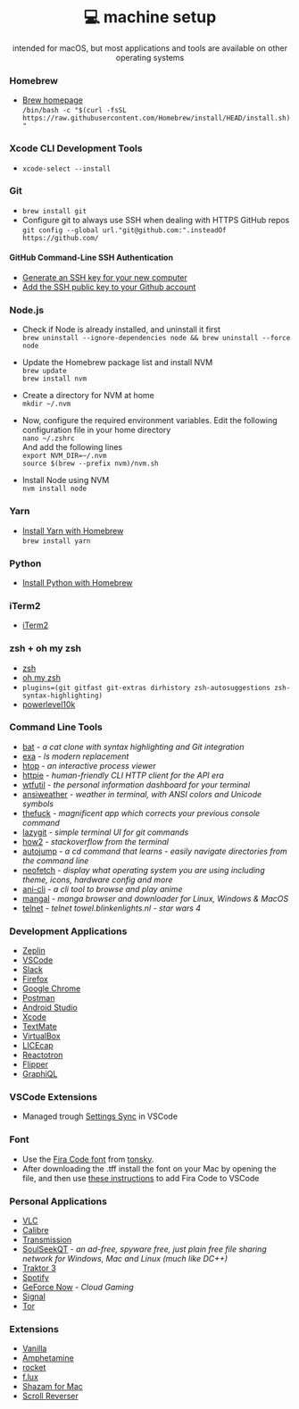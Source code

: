 <div align="center" margin="0 auto 20px">
  <h1>💻 machine setup</h1>
  <p>intended for macOS, but most applications and tools are available on other operating systems
</div>

### Homebrew
- [Brew homepage](https://brew.sh/) <br>
`/bin/bash -c "$(curl -fsSL https://raw.githubusercontent.com/Homebrew/install/HEAD/install.sh)"`

### Xcode CLI Development Tools
- `xcode-select --install`

### Git
- `brew install git`
- Configure git to always use SSH when dealing with HTTPS GitHub repos <br>
`git config --global url."git@github.com:".insteadOf https://github.com/`

#### GitHub Command-Line SSH Authentication
- [Generate an SSH key for your new computer](https://help.github.com/en/github/authenticating-to-github/generating-a-new-ssh-key-and-adding-it-to-the-ssh-agent)
- [Add the SSH public key to your Github account](https://help.github.com/en/github/authenticating-to-github/adding-a-new-ssh-key-to-your-github-account)

### Node.js
- Check if Node is already installed, and uninstall it first <br>
`brew uninstall --ignore-dependencies node && brew uninstall --force node`

- Update the Homebrew package list and install NVM <br>
`brew update` <br>
`brew install nvm`

- Create a directory for NVM at home <br>
`mkdir ~/.nvm`

- Now, configure the required environment variables. Edit the following configuration file in your home directory <br>
`nano ~/.zshrc` <br>
And add the following lines <br>
`export NVM_DIR=~/.nvm` <br>
`source $(brew --prefix nvm)/nvm.sh`

- Install Node using NVM <br>
 `nvm install node`

### Yarn 
- [Install Yarn with Homebrew](https://formulae.brew.sh/formula/yarn) <br>
`brew install yarn`

### Python
- [Install Python with Homebrew](https://docs.brew.sh/Homebrew-and-Python)

### iTerm2
- [iTerm2](https://www.iterm2.com)

### zsh + oh my zsh
- [zsh](https://ohmyz.sh)
- [oh my zsh](https://ohmyz.sh/)
- `plugins=(git gitfast git-extras dirhistory zsh-autosuggestions zsh-syntax-highlighting)`
- [powerlevel10k](https://github.com/romkatv/powerlevel10k)

### Command Line Tools
- [bat](https://github.com/sharkdp/bat) - *a cat clone with syntax highlighting and Git integration*
- [exa](https://github.com/ogham/exa) - *ls modern replacement*
- [htop](https://github.com/htop-dev/htop) - *an interactive process viewer*
- [httpie](https://github.com/httpie/httpie) - *human-friendly CLI HTTP client for the API era*
- [wtfutil](https://github.com/wtfutil/wtf) - *the personal information dashboard for your terminal*
- [ansiweather](https://github.com/fcambus/ansiweather) - *weather in terminal, with ANSI colors and Unicode symbols*
- [thefuck](https://github.com/nvbn/thefuck) - *magnificent app which corrects your previous console command*
- [lazygit](https://github.com/jesseduffield/lazygit) - *simple terminal UI for git commands*
- [how2](https://github.com/santinic/how2) - *stackoverflow from the terminal*
- [autojump](https://github.com/wting/autojump) - *a cd command that learns - easily navigate directories from the command line*
- [neofetch](https://www.cyberciti.biz/howto/neofetch-awesome-system-info-bash-script-for-linux-unix-macos/) - *display what operating system you are using including theme, icons, hardware config and more*
- [ani-cli](https://github.com/pystardust/ani-cli) - *a cli tool to browse and play anime*
- [mangal](https://github.com/metafates/mangal) - *manga browser and downloader for Linux, Windows & MacOS*
- [telnet](https://formulae.brew.sh/formula/telnet) - *telnet towel.blinkenlights.nl - star wars 4*

### Development Applications
- [Zeplin](https://zeplin.io)
- [VSCode](https://code.visualstudio.com/Download)
- [Slack](https://slack.com/intl/es/downloads/osx)
- [Firefox](https://www.mozilla.org/ro/firefox/)
- [Google Chrome](https://www.google.com/chrome/)
- [Postman](https://www.postman.com/)
- [Android Studio](https://developer.android.com/studio)
- [Xcode](https://developer.apple.com/xcode/)
- [TextMate](https://macromates.com/)
- [VirtualBox](https://www.virtualbox.org/)
- [LICEcap](https://www.cockos.com/licecap/)
- [Reactotron](https://github.com/infinitered/reactotron)
- [Flipper](https://fbflipper.com/)
- [GraphiQL](https://www.electronjs.org/apps/graphiql)

### VSCode Extensions
- Managed trough [Settings Sync](https://code.visualstudio.com/docs/editor/settings-sync) in VSCode

### Font
- Use the [Fira Code font](https://github.com/tonsky/FiraCode) from [tonsky](https://tonsky.me/). 
- After downloading the .tff  install the font on your Mac by opening the file, and then use [these instructions](https://github.com/tonsky/FiraCode/wiki/VS-Code-Instructions) to add Fira Code to VSCode

### Personal Applications
- [VLC](https://www.videolan.org/vlc/download-macosx.en-GB.html)
- [Calibre](https://calibre-ebook.com/)
- [Transmission](https://transmissionbt.com/)
- [SoulSeekQT](http://www.slsknet.org/news/) - *an ad-free, spyware free, just plain free file sharing network for Windows, Mac and Linux (much like DC++)*
- [Traktor 3](https://www.native-instruments.com/en/products/traktor/dj-software/traktor-pro-3/)
- [Spotify](https://www.spotify.com/)
- [GeForce Now](https://www.nvidia.com/en-eu/geforce-now/) - *Cloud Gaming*
- [Signal](https://signal.org/)
- [Tor](https://www.torproject.org/download/)

### Extensions
- [Vanilla](https://matthewpalmer.net/vanilla/)
- [Amphetamine](https://apps.apple.com/us/app/amphetamine/id937984704)
- [rocket](https://matthewpalmer.net/rocket/)
- [f.lux](https://justgetflux.com)
- [Shazam for Mac](https://apps.apple.com/us/app/shazam/id897118787)
- [Scroll Reverser](https://pilotmoon.com/scrollreverser/)
